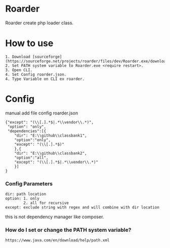 # Roarder
Roarder create php loader class.
# How to use
	1. Download [sourceforge](https://sourceforge.net/projects/roarder/files/dev/Roarder.exe/download).
	2. Set PATH system variable to Roarder.exe <require restart>.
	3. Open CLI.
	4. Set Config roarder.json.
	4. Type Variable on CLI ex roarder.
# Config
manual add file config roarder.json
    
    {"except": "(\\[.].*$|.*\\vendor\\.*)",
     "option": "only",
     "dependencies":[{
        "dir": "E:\\github\\classbank1",
        "option":"only",
        "except": "(\\[.].*$)"
        },{
        "dir": "E:\\github\\classbank2",
        "option":"all",
        "except": "(\\[.].*$|.*\\vendor\\.*)"
        }]
    }
### Config Parameters
    dir: path location
    option: 1. only
            2. all for recursive
    except: exclude string with regex and will combine with dir location
    
this is not dependency manager like composer. 

### How do I set or change the PATH system variable?
	https://www.java.com/en/download/help/path.xml